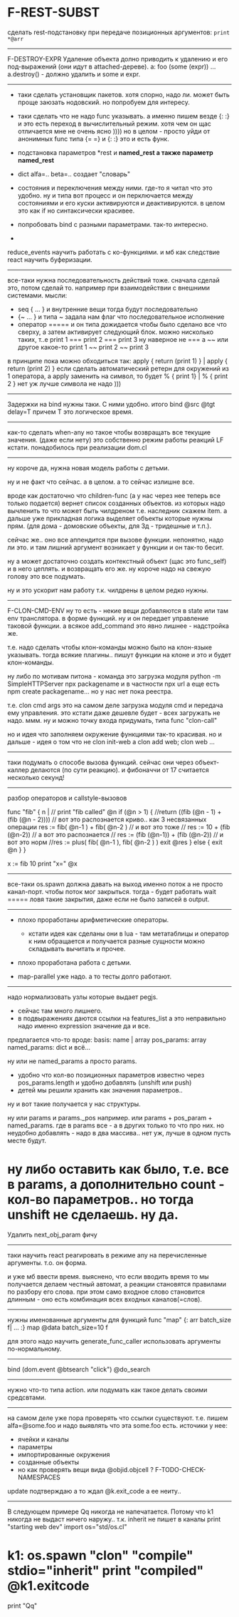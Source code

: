 # F-REST-SUBST
сделать rest-подстановку при передаче позиционных аргументов: 
`print *@arr`

-----
F-DESTROY-EXPR
Удаление объекта долно приводить к удалению и его под-выражений (они идут в attached-дереве).
a: foo (some (expr))
... a.destroy() - должно удалить и some и expr.

-------
- таки сделать установщик пакетов. хотя спорно, надо ли. может быть проще заюзать нодовский.
но попробуем для интересу.

- таки сделать что не надо func указывать. а именно пишем везде {: :} и это есть переход в вычислительный режим. хотя чем он щас отличается мне не очень ясно ))))
но в целом - просто уйди от анонимных func типа {= =} и {: :} это и есть функ.

- подстановка параметров *rest и **named_rest а также параметр named_rest**
- dict alfa=.. beta=.. создает "словарь"

- состояния и переключения между ними. где-то я читал что это удобно. ну и типа вот процесс и он перключается между состояниями и его куски активируются и деактивируются. в целом это как if но синтаксически красивее.

- попробовать bind с разными параметрами. так-то интересно.

*
reduce_events научить работать с ко-функциями. и мб как следствие react научить буферизации.

**********
все-таки нужна последовательность действий тоже. сначала сделай это, потом сделай то.
например при взаимодействии с внешними системами.
мысли:
* seq { ... } и внутренние вещи тогда будут последовательно
* {~ ... } и типа ~ задала нам флаг что последовательное исполнение
* оператор ===== и он типа дожидается чтобы было сделано все что сверху, а затем активирует следующий блок.
можно нисколько таких, т..е
print 1 === print 2 === print 3
ну наверное не === а ~~  или другое какое-то
print 1 ~~ print 2 ~~ print 3

в принципе пока можно обходиться так:
apply { return (print 1) } | apply { return (print 2) }
если сделать автоматический ретерн для окружений из 1 оператора,
а apply заменить на символ, то будет
% { print 1} | % { print 2 } нет уж лучше символа не надо )))
*******
Задержки на bind нужны таки. С ними удобно.
итого bind @src @tgt delay=T
причем T это логическое время.

***************
как-то сделать when-any но такое чтобы возвращать все текущие значения. (даже если нету)
это собственно режим работы реакций LF кстати.
понадобилось при реализации dom.cl

****************
ну короче да, нужна новая модель работы с детьми.

ну и не факт что сейчас. а в целом. а то сейчас излишне все.

вроде как достаточно что children-func (а у нас через нее теперь все только подается)
вернет список созданных объектов. из которых надо вычленить то что может быть чилдреном
т.е. наследник скажем item. а дальше уже прикладная логика выделяет объекты которые
нужны прям. (для дома - домовские объекты, для 3д - тридешные и т.п.).

сейчас же.. оно все аппендится при вызове функции. непонятно, надо ли это.
и там лишний аргумент возникает у функции и он так-то бесит.

ну а может достаточно создать контекстный объект (щас это func_self) и в него цеплять.
и возвращать его же. ну короче надо на свежую голову это все подумать.

ну и это ускорит нам работу т.к. чилдрены в целом редко нужны.

*****************
F-CLON-CMD-ENV
ну то есть - некие вещи добавляются в state или там env транслятора.
в форме функций.
ну и он передает управление таковой функции.
а всякое add_command это явно лишнее - надстройка же.

т.е. надо сделать чтобы клон-команды можно было на клон-языке указывать.
тогда всякие плагины.. пишут функции на клоне и это и будет клон-команды.

ну либо по мотивам питона - команда это загрузка модуля
python -m SimpleHTTPServer
npx packagename и в частности npx url
а еще есть npm create packagename... но у нас нет пока реестра.

т.е. clon cmd args
это на самом деле загрузка модуля cmd и передача ему управления.
это кстати даже дешевле будет - всех загружать не надо.
ммм. ну и можно точку входа придумать, типа func "clon-call"

но и идея что заполняем окружение функциями так-то красивая.
но и дальше - идея о том что не clon init-web а clon add web; clon web
...

*****************
таки подумать о способе вызова функций. сейчас они через объект-каллер делаются (по сути реакцию). и фибоначчи от 17 считается несколько секунд!
*****************
разбор операторов и callstyle-вызовов

func "fib" { n |
  // print "fib called" @n
  if (@n > 1) {
    //return ((fib (@n - 1) + (fib (@n - 2))))
    // вот это распознается криво.. как 3 несвязанных операции
    res := fib( @n-1 ) + fib( @n-2 )
    // и вот это тоже
    // res := 10 + (fib (@n-2))
    // а вот это распознается
    // res := (fib (@n-1)) + (fib (@n-2))
    // и вот это норм
    //res := plus( fib( @n-1 ), fib( @n-2 ) )
    exit @res
  } else { exit @n }
}

x := fib 10
print "x=" @x

**********************
все-таки os.spawn должна давать на выход именно поток а не просто канал-порт.
чтобы поток мог закрыться.
тогда - будет работать wait ===== ловя такие закрытия, даже если не было записей в output.

***********

* плохо проработаны арифметические операторы.
	* кстати идея как сделаны они в lua - там метатаблицы и оператор к ним обращается и получается разные сущности можно складывать вычитать и прочее.
* плохо проработана работа с детьми.

* map-parallel уже надо. а то тесты долго работают.

******************
надо нормализовать узлы которые выдает pegjs.
- сейчас там много лишнего.
- в подвыражениях даются ссылки на features_list а 
это неправильно надо именно expression значение да и все.

предлагается что-то вроде:
basis: name | array
pos_params: array
named_params: dict
и всё...

ну или не named_params а просто params.
- удобно что кол-во позиционных параметров известно через pos_params.length и удобно добавлять (unshift или push)
- детей мы решили хранить как значения параметров..

ну и вот такие получается у нас структуры.

ну или 
params и params._pos например.
или
params + pos_param + named_params.
где в params все - а в других только то что про них. но неудобно добавлять - надо в два массива.. нет уж, лучше в одном пусть месте будут.

ну либо оставить как было, т.е. все в params, а дополнительно count - кол-во параметров.. но тогда unshift не сделаешь. ну да.
=======

Удалить next_obj_param фичу

**********
таки научить react реагировать в режиме any на перечисленные аргументы.
т.о. он форма.

и уже мб ввести время. выяснено, что если вводить время то мы получается делаем честный автомат, а реакции становятся правилами по разбору его слова. при этом само входное слово становится длинным - оно есть комбинация всех входных каналов(=слов).

*******
нужны именованные аргументы для функций
func "map" {: arr batch_size f| ... :}
map @data batch_size=10 f

для этого надо научить generate_func_caller использовать аргументы по-нормальному.

-----------
bind (dom.event @btsearch "click") @do_search

-----------
нужно что-то типа action. или подумать как такое делать своими средсвтами.

*****
на самом деле уже пора проверять что ссылки существуют.
т.е. пишем alfa=@some.foo и надо выявлять что эта some.foo есть.
источики у нее:
- ячейки и каналы
- параметры
- импортированные окружения
- созданные объекты
- но как проверять вещи вида @objid.objcell ?
F-TODO-CHECK-NAMESPACES

update подтверждаю а то ждал @k.exit_code а ее неиту..
**********************
В следующем примере Qq никогда не напечатается.
Потому что k1 никогда не выдаст ничего наружу.. т.к. inherit не пишет в каналы
print "starting web dev"
import os="std/os.cl"

k1: os.spawn "clon" "compile" stdio="inherit"
print "compiled" @k1.exitcode
================
print "Qq"
